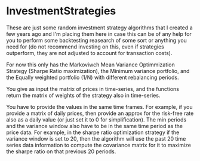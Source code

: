 # InvestmentStrategies

These are just some random investment strategy algorithms that I created a few years ago and I'm placing them here in case this can be of any help for you to perform some backtesting reasearch of some sort or anything you need for (do not recommend investing on this, even if strategies outperform, they are not adjusted to account for transaction costs).

For now this only has the Markoviwch Mean Variance Optimmization Strategy (Sharpe Ratio maximization), the Minimum variance portfolio, and the Equally weighted portfolio (1/N) with different rebalancing periods.

You give as input the matrix of prices in time-series, and the functions return the matrix of weights of the strategy also in time-series.

You have to provide the values in the same time frames. For example, if you provide a matrix of daily prices, then provide an approx for the risk-free rate also as a daily value (or just set it to 0 for simplification). The min periods and the variance window also have to be in the same time period as the price data. For example, in the sharpe ratio optimization strategy if the variance window is set to 20, then the algorithm will use the past 20 time series data information to compute the covariance matrix for it to maximize the sharpe ratio on that previous 20 periods.

